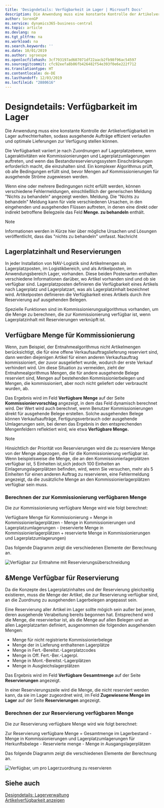 ```yaml
---
title: 'Designdetails: Verfügbarkeit im Lager | Microsoft Docs'
description: Die Anwendung muss eine konstante Kontrolle der Artikelverfügbarkeit im Lager aufrechterhalten, sodass ausgehende Aufträge effizient verlaufen und optimale Lieferungen zur Verfügung stellen können.
author: SorenGP
ms.service: dynamics365-business-central
ms.topic: article
ms.devlang: na
ms.tgt_pltfrm: na
ms.workload: na
ms.search.keywords: ''
ms.date: 10/01/2019
ms.author: sgroespe
ms.openlocfilehash: 3cf793197ad607071df22aacb2fb98f96ac54597
ms.sourcegitcommit: cfc92eefa8b06fb426482f54e393f0e6e222f712
ms.translationtype: HT
ms.contentlocale: de-DE
ms.lasthandoff: 12/03/2019
ms.locfileid: "2880616"
---
```

# <a name="design-details-availability-in-the-warehouse"></a>Designdetails: Verfügbarkeit im Lager
Die Anwendung muss eine konstante Kontrolle der Artikelverfügbarkeit im Lager aufrechterhalten, sodass ausgehende Aufträge effizient verlaufen und optimale Lieferungen zur Verfügung stellen können.  

Die Verfügbarkeit variiert je nach Zuordnungen auf Lagerplatzebene, wenn Lageraktivitäten wie Kommissionierungen und Lagerplatzumlagerungen auftreten, und wenn das Bestandsreservierungssystem Einschränkungen erforderlich macht, die einzuhalten sind. Ein komplexer Algorithmus prüft, ob alle Bedingungen erfüllt sind, bevor Mengen auf Kommissionierungen für ausgehende Ströme zugewiesen werden.

Wenn eine oder mehrere Bedingungen nicht erfüllt werden, können verschiedene Fehlermeldungen, einschließlich der generischen Meldung "Nichts zu behandeln" angezeigt werden. Meldung. Die "Nichts zu behandeln" Meldung kann für viele verschiedenen Ursachen, in den eingehenden und ausgehenden Flüssen auftreten, in denen eine direkt oder indirekt betroffene Belegzeile das Feld **Menge. zu behandeln** enthält.

> [!NOTE]
> Informationen werden in Kürze hier über mögliche Ursachen und Lösungen veröffentlicht, dass das "nichts zu behandeln" umfasst. Nachricht

## <a name="bin-content-and-reservations"></a>Lagerplatzinhalt und Reservierungen  
 In jeder Installation von NAV-Logistik sind Artikelmengen als Lagerplatzposten, im Logistikbereich, und als Artikelposten, im Anwendungsbereich Lager, vorhanden. Diese beiden Postenarten enthalten verschiedene Informationen darüber, wo Artikel vorhanden sind und ob sie verfügbar sind. Lagerplatzposten definieren die Verfügbarkeit eines Artikels nach Lagerplatz und Lagerplatzart, was als Lagerplatzinhalt bezeichnet wird. Artikelposten definieren die Verfügbarkeit eines Artikels durch ihre Reservierung auf ausgehenden Belegen.  

 Spezielle Funktionen sind im Kommissionierungsalgorithmus vorhanden, um die Menge zu berechnen, die zur Kommissionierung verfügbar ist, wenn Lagerplatzinhalt mit Reservierungen verknüpft ist.  

## <a name="quantity-available-to-pick"></a>Verfügbare Menge für Kommissionierung  
 Wenn, zum Beispiel, der Entnahmealgorithmus nicht Artikelmengen berücksichtigt, die für eine offene Verkaufsauftragslieferung reserviert sind, dann werden diejenigen Artikel für einen anderen Verkaufsauftrag kommissioniert, der zuvor ausgeliefert wurde, wodurch der erste Verkauf verhindert wird. Um diese Situation zu vermeiden, zieht der Entnahmealgorithmus Mengen, die für andere ausgehende Belege reserviert sind, Mengen auf bestehenden Kommissionierbelegen und Mengen, die kommissioniert, aber noch nicht geliefert oder verbraucht wurden, ab.  

 Das Ergebnis wird im Feld **Verfügbare Menge** auf der Seite **Kommissioniervorschlag** angezeigt, in dem das Feld dynamisch berechnet wird. Der Wert wird auch berechnet, wenn Benutzer Kommissionierungen direkt für ausgehende Belege erstellen. Solche ausgehenden Belege können Verkaufsaufträge, Fertigungsverbrauch oder ausgehende Umlagerungen sein, bei denen das Ergebnis in den entsprechenden Mengenfeldern reflektiert wird, wie etwa **Verfügbare Menge.**  

> [!NOTE]  
>  Hinsichtlich der Priorität von Reservierungen wird die zu reserviere Menge von der Menge abgezogen, die für die Kommissionierung verfügbar ist. Wenn beispielsweise die Menge, die an den Kommissionierlagerplätzen verfügbar ist, 5 Einheiten ist,sich jedoch 100 Einheiten an Einlagerungslagerplätzen befinden, wird, wenn Sie versuchen, mehr als 5 Einheiten für einen anderen Auftrag zu reservieren, eine Fehlermeldung angezeigt, da die zusätzliche Menge an den Kommissionierlagerplätzen verfügbar sein muss.  

### <a name="calculating-the-quantity-available-to-pick"></a>Berechnen der zur Kommissionierung verfügbaren Menge  
 Die zur Kommissionierung verfügbare Menge wird wie folgt berechnet:  

 Verfügbare Menge für Kommissionierung = Menge in Kommissionierlagerplätzen - Menge in Kommissionierungen und Lagerplatzumlagerungen - (reservierte Menge in Kommissionierlagerplätzen + reservierte Menge in Kommissionierungen und Lagerplatzumlagerungen)  

 Das folgende Diagramm zeigt die verschiedenen Elemente der Berechnung an.  

 ![Verfügbar zur Entnahme mit Reservierungsüberschneidung](media/design_details_warehouse_management_availability_2.png "Verfügbar zur Entnahme mit Reservierungsüberschneidung")  

## <a name="quantity-available-to-reserve"></a>&Menge Verfügbar für Reservierung  
 Da die Konzepte des Lagerplatzinhaltes und der Reservierung gleichzeitig existieren, muss die Menge der Artikel, die zur Reservierung verfügbar sind, an die Zuordnung zu ausgehenden Lagerbelegen angepasst sein.  

 Eine Reservierung aller Artikel im Lager sollte mögich sein außer bei jenen, deren ausgehende Verabeitung bereits begonnen hat. Entsprechend wird die Menge, die reservierbar ist, als die Menge auf allen Belegen und an allen Lagerplatzarten definiert, ausgenommen die folgenden ausgehenden Mengen:  

-   Menge für nicht registrierte Kommissionierbelege  
-   Menge der in Lieferung enthaltenen Lagerplätze  
-   Menge in Fert.-Bereitst.-Lagerplatzcodes  
-   Menge in Off. Fert.-Ber.-Lagerpl.  
-   Menge in Mont.-Bereitst.-Lagerplätzen  
-   Menge in Ausgleichslagerplätzen  

 Das Ergebnis wird im Feld **Verfügbare Gesamtmenge** auf der Seite **Reservierungen** angezeigt.  

 In einer Reservierungszeile wird die Menge, die nicht reserviert werden kann, da sie im Lager zugeordnet wird, im Feld **Zugewiesene Menge im Lager** auf der Seite **Reservierungen** angezeigt.  

### <a name="calculating-the-quantity-available-to-reserve"></a>Berechnen der zur Reservierung verfügbaren Menge  
 Die zur Reservierung verfügbare Menge wird wie folgt berechnet:  

 Zur Reservierung verfügbare Menge = Gesamtmenge im Lagerbestand - Menge in Kommissionierungen und Lagerplatzumlagerungen für Herkunftsbelege - Reservierte menge - Menge in Ausgangslagerplätzen  

 Das folgende Diagramm zeigt die verschiedenen Elemente der Berechnung an.  

 ![Verfügbar, um pro Lagerzuordnung zu reservieren](media/design_details_warehouse_management_availability_3.png "Verfügbar, um pro Lagerzuordnung zu reservieren")  

## <a name="see-also"></a>Siehe auch  
 [Designdetails: Lagerverwaltung](design-details-warehouse-management.md)  
 [Artikelverfügbarkeit anzeigen](inventory-how-availability-overview.md)
